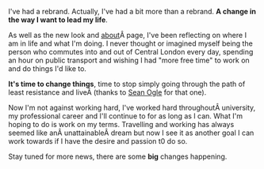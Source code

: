 I've had a rebrand. Actually, I've had a bit more than a rebrand. <strong>A change in the way I want to lead my life</strong>.

As well as the new look and <a title="About" href="http://www.carlocarfora.co.uk/about">about</a>Â page, I've been reflecting on where I am in life and what I'm doing. I never thought or imagined myself being the person who commutes into and out of Central London every day, spending an hour on public transport and wishing I had "more free time" to work on and do things I'd like to.

<strong>It's time to change things</strong>, time to stop simply going through the path of least resistance and liveÂ (thanks to <a title="Sean Ogle" href="http://www.seanogle.com">Sean Ogle</a> for that one).

Now I'm not against working hard, I've worked hard throughoutÂ university, my professional career and I'll continue to for as long as I can. What I'm hoping to do is work on my terms. Travelling and working has always seemed like anÂ unattainableÂ dream but now I see it as another goal I can work towards if I have the desire and passion t0 do so.

Stay tuned for more news, there are some <strong>big</strong> changes happening.